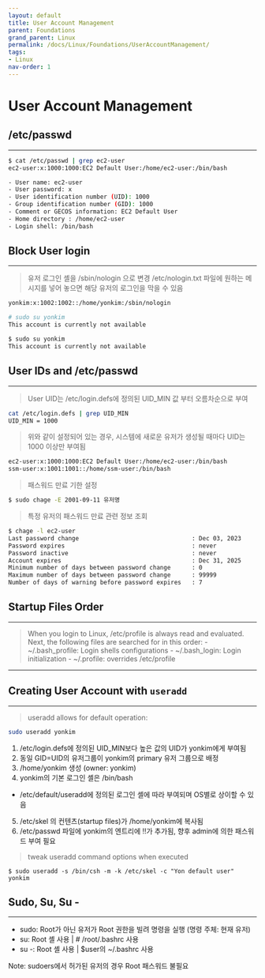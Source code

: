```yaml
---
layout: default
title: User Account Management
parent: Foundations
grand_parent: Linux
permalink: /docs/Linux/Foundations/UserAccountManagement/
tags:
- Linux
nav-order: 1
---
```

# User Account Management

## /etc/passwd
---
```bash
$ cat /etc/passwd | grep ec2-user
ec2-user:x:1000:1000:EC2 Default User:/home/ec2-user:/bin/bash
```
```bash
- User name: ec2-user
- User password: x
- User identification number (UID): 1000
- Group identification number (GID): 1000
- Comment or GECOS information: EC2 Default User
- Home directory : /home/ec2-user
- Login shell: /bin/bash
```
## Block User login
---
> 유저 로그인 셸을 /sbin/nologin 으로 변경
> /etc/nologin.txt 파일에 원하는 메시지를 넣어 놓으면 해당 유저의 로그인을 막을 수 있음

```bash
yonkim:x:1002:1002::/home/yonkim:/sbin/nologin

# sudo su yonkim
This account is currently not available

$ sudo su yonkim
This account is currently not available
```

## User IDs and /etc/passwd
---
> User UID는 /etc/login.defs에 정의된 UID_MIN 값 부터 오름차순으로 부여
```bash
cat /etc/login.defs | grep UID_MIN
UID_MIN = 1000
```

> 위와 같이 설정되어 있는 경우, 시스템에 새로운 유저가 생성될 때마다 UID는 1000 이상만 부여됨

```bash
ec2-user:x:1000:1000:EC2 Default User:/home/ec2-user:/bin/bash
ssm-user:x:1001:1001::/home/ssm-user:/bin/bash
```

> 패스워드 만료 기한 설정
```bash
$ sudo chage -E 2001-09-11 유저명
```

> 특정 유저의 패스워드 만료 관련 정보 조회
```bash
$ chage -l ec2-user
Last password change								: Dec 03, 2023
Password expires									: never
Password inactive									: never
Account expires										: Dec 31, 2025
Minimum number of days between password change		: 0
Maximum number of days between password change		: 99999
Number of days of warning before password expires	: 7
```

## Startup Files Order
---
> When you login to Linux, /etc/profile is always read and evaluated. Next, the following files are searched for in this order:
	- ~/.bash_profile: Login shells configurations
	- ~/.bash_login: Login initialization
	- ~/.profile: overrides /etc/profile

---

## Creating User Account with `useradd`
---
> useradd allows for default operation:
```bash
sudo useradd yonkim
```

1. /etc/login.defs에 정의된 UID_MIN보다 높은 값의 UID가 yonkim에게 부여됨
2. 동일 GID=UID의 유저그룹이 yonkim의 primary 유저 그룹으로 배정
3. /home/yonkim 생성 (owner: yonkim)
4. yonkim의 기본 로그인 셸은 /bin/bash
- /etc/default/useradd에 정의된 로그인 셸에 따라 부여되며 OS별로 상이할 수 있음	
5. /etc/skel 의 컨텐츠(startup files)가 /home/yonkim에 복사됨
6. /etc/passwd 파일에 yonkim의 엔트리에 !!가 추가됨, 향후 admin에 의한 패스워드 부여 필요

> tweak useradd command options when executed
```
$ sudo useradd -s /bin/csh -m -k /etc/skel -c "Yon default user" yonkim
```
## Sudo, Su, Su -
---

- sudo: Root가 아닌 유저가 Root 권한을 빌려 명령을 실행 (명령 주체: 현재 유저)
- su: Root 셸 사용 | # /root/.bashrc  사용
- su -: Root 셸 사용 | $user의 ~/.bashrc 사용

Note: sudoers에서 허가된 유저의 경우 Root 패스워드 불필요 
